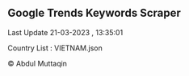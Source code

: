 

## Google Trends Keywords Scraper 
 
Last Update 21-03-2023 , 13:35:01

Country List :
VIETNAM.json



© Abdul Muttaqin 
